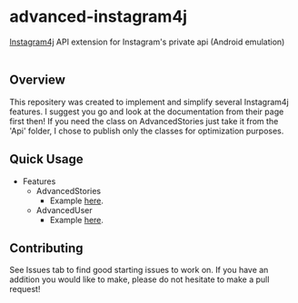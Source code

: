 # advanced-instagram4j
<a href="https://github.com/instagram4j/instagram4j">Instagram4j</a> API extension for Instagram's private api (Android emulation)
<br><br>
<h2>Overview</h2>
This repositery was created to implement and simplify several Instagram4j features. I suggest you go and look at the documentation from their page first then!
If you need the class on AdvancedStories just take it from the 'Api' folder, I chose to publish only the classes for optimization purposes.
<br>
<h2>Quick Usage</h2>
<ul>
	<li>Features
		<ul>
			<li>AdvancedStories
				<ul>
					<li>Example <a href="https://github.com/unldenis/advanced-instagram4j/blob/main/Examples/exAdvancedStories.java">here</a>.</li>
				</ul>
			</li>
			<li>AdvancedUser
				<ul>
					<li>Example <a href="https://github.com/unldenis/advanced-instagram4j/blob/main/Examples/exAdvancedUser.java">here</a>.</li>
				</ul>
			</li>
		</ul>
	</li>
</ul>
<h2>Contributing</h2>
See Issues tab to find good starting issues to work on. If you have an addition you would like to make, please do not hesitate to make a pull request!

